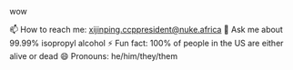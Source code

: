 wow


📫 How to reach me: xijinping.ccppresident@nuke.africa
💬 Ask me about 99.99% isopropyl alcohol
⚡ Fun fact: 100% of people in the US are either alive or dead
😄 Pronouns: he/him/they/them

<!--
**kyrofx/kyrofx** is a ✨ _special_ ✨ repository because its `README.md` (this file) appears on your GitHub profile.

Here are some ideas to get you started:

- 🔭 I’m currently working on ...
- 🌱 I’m currently learning ...
- 👯 I’m looking to collaborate on ...
- 🤔 I’m looking for help with ...
- 💬 Ask me about ...
- 📫 How to reach me: ...
- 😄 Pronouns: ...
- ⚡ Fun fact: ...
-->
